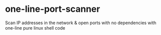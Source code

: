 # one-line-port-scanner
Scan IP addresses in the network &amp; open ports with no dependencies with one-line pure linux shell code
